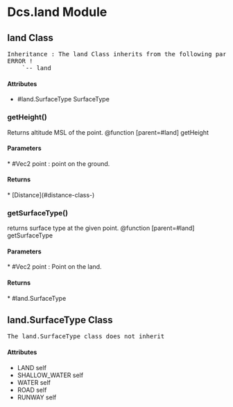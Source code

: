 # Dcs.land Module


## land Class
<pre>
Inheritance : The land Class inherits from the following parents :
ERROR !
	`-- land
</pre>
<h4> Attributes </h4>

* #land.SurfaceType SurfaceType


### getHeight()
Returns altitude MSL of the point.
@function [parent=#land] getHeight

<h4> Parameters </h4>
* #Vec2 point : point on the ground.

<h4> Returns </h4>
* [Distance](#distance-class-) 


### getSurfaceType()
returns surface type at the given point.
@function [parent=#land] getSurfaceType

<h4> Parameters </h4>
* #Vec2 point : Point on the land.

<h4> Returns </h4>
* #land.SurfaceType 


## land.SurfaceType Class
<pre>
The land.SurfaceType class does not inherit
</pre>
<h4> Attributes </h4>

* LAND self
* SHALLOW_WATER self
* WATER self
* ROAD self
* RUNWAY self


